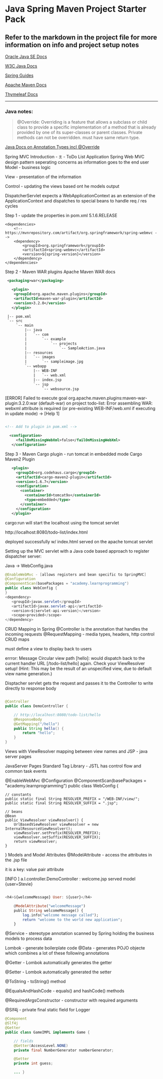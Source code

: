 # Java Spring Maven Project Starter Pack

## Refer to the markdown in the project file for more information on info and project setup notes

[Oracle Java SE Docs](https://docs.oracle.com/en/java/index.html)

[W3C Java Docs](https://www.w3schools.com/java/default.asp)

[Spring Guides](https://spring.io/guides)

[Apache Maven Docs](https://maven.apache.org/guides/index.html)

[Thymeleaf Docs](https://www.thymeleaf.org/documentation.html)


---

### Java notes:

> @Override: Overriding is a feature that allows a subclass or child class to provide a specific implementation of a method that is already provided by one of its super-classes or parent classes. Private methods can not be overridden. must have same return type. 

[Java Docs on Annotation Types incl @Override](https://docs.oracle.com/javase/tutorial/java/annotations/predefined.html)

Spring MVC Introduction - 𖠊 - ToDo List Application
Spring Web MVC design pattern seperating concerns as information goes to the end user
Model - business logic

View - presentation of the information

Control - updating the views based ont he models output

DispatcherServlet expects a WebApplicationContext as an extension of the ApplicationContext and dispatches to special beans to handle req / res cycles

Step 1 - update the properties in pom.xml
  <properties>
        <spring-version>5.1.6.RELEASE</spring-version>
    </properties>


    <dependencies>
        <!-- https://mvnrepository.com/artifact/org.springframework/spring-webmvc -->
        <dependency>
            <groupId>org.springframework</groupId>
            <artifactId>spring-webmvc</artifactId>
            <version>${spring-version}</version>
        </dependency>
    </dependencies>
Step 2 - Maven WAR plugins
Apache Maven WAR docs

```xml
 <packaging>war</packaging>

   <plugin>
    <groupId>org.apache.maven.plugins</groupId>
    <artifactId>maven-war-plugin</artifactId>
    <version>3.2.0</version>
   </plugin>

 |-- pom.xml
 `-- src
     `-- main
         |-- java
         |   `-- com
         |       `-- example
         |           `-- projects
         |               `-- SampleAction.java
         |-- resources
         |   `-- images
         |       `-- sampleimage.jpg
         `-- webapp
             |-- WEB-INF
             |   `-- web.xml
             |-- index.jsp
             `-- jsp
                 `-- websource.jsp
```

[ERROR] Failed to execute goal org.apache.maven.plugins:maven-war-plugin:3.2.0:war (default-war) on project todo-list: Error assembling WAR: webxml attribute is required (or pre-existing WEB-INF/web.xml if executing in update mode) -> [Help 1]

```xml

<!-- Add to plugin in pom.xml -->

  <configuration>
     <failOnMissingWebXml>false</failOnMissingWebXml>
   </configuration>
```

Step 3 - Maven Cargo plugin - run tomcat in embedded mode
Cargo Maven2 Plugin

```xml
   <plugin>
     <groupId>org.codehaus.cargo</groupId>
     <artifactId>cargo-maven2-plugin</artifactId>
     <version>1.6.7</version>
     <configuration>
       <container>
         <containerId>tomcat9x</containerId>
         <type>embedded</type>
       </container>
     </configuration>
   </plugin>
```

cargo:run will start the localhost using the tomcat servlet

http://localhost:8080/todo-list/index.html

deployed successfully w/ index.html served on the apache tomcat servlet

Setting up the MVC servlet with a Java code based approach to register dispatcher server:

Java -> WebConfig.java

```java
@EnableWebMvc - [allows registers and bean specific to SpringMVC]
@Configuration
@ComponentScan(basePackages = "academy.learnprogramming")
public class WebConfig {
}
<dependency>
   <groupId>javax.servlet</groupId>
   <artifactId>javax.servlet-api</artifactId>
   <version>${servlet-api-version}</version>
   <scope>provided</scope>
</dependency>

```

CRUD Mapping in Spring
@Controller is the annotation that handles the incoming requests @RequestMapping - media types, headers, http control CRUD maps

must define a view to display back to users

errror: Message Circular view path [hello]: would dispatch back to the current handler URL [/todo-list/hello] again. Check your ViewResolver setup! (Hint: This may be the result of an unspecified view, due to default view name generation.)

Disptacher servlet gets the request and passes it to the Controller to write directly to response body

```java

@Controller
public class DemoController {

    // http://localhost:8080/todo-list/hello
    @ResponseBody
    @GetMapping("/hello")
    public String hello() {
        return "hello";
    }
}
```

Views with ViewResolver
mapping between view names and JSP - java server pages

JavaServer Pages Standard Tag Library - JSTL has control flow and common task events

@EnableWebMvc
@Configuration
@ComponentScan(basePackages = "academy.learnprogramming")
public class WebConfig {

    // constants
    public static final String RESOLVER_PREFIX = "/WEB-INF/view/";
    public static final String RESOLVER_SUFFIX = ".jsp";

    // beans
    @Bean
    public ViewResolver viewResolver() {
        UrlBasedViewResolver viewResolver = new InternalResourceViewResolver();
        viewResolver.setPrefix(RESOLVER_PREFIX);
        viewResolver.setSuffix(RESOLVER_SUFFIX);
        return viewResolver;
    }
}
Models and Model Attributes
@ModelAttribute - access the attributes in the .jsp file

it is a key: value pair attribute

[INFO ] a.l.controller.DemoController : welcome.jsp served model {user=Stevie}

```haskell

<h4>${welcomeMessage} User: ${user}</h4>

    @ModelAttribute("welcomeMessage")
    public String welcomeMessage() {
        log.info("welcome message called");
        return "welcome to the world new application";
    }
```

@Service - stereotype annotation scanned by Spring holding the business models to process data

Lombok - generate boilerplate code
@Data - generates POJO objecte which combines a lot of these following annotations

@Getter - Lombok automatically generates the getter

@Setter - Lombok automatically generated the setter

@ToString - toString() method

@EqualsAndHashCode - equals() and hashCode() methods

@RequiredArgsConstructor - constructor with required arguments

@Slf4j - private final static field for Logger

```java
@Component
@Slf4j
@Getter
public class GameIMPL implements Game {

    // fields
    @Getter(AccessLevel.NONE)
    private final NumberGenerator numberGenerator;

    @Setter
    private int guess;

    ... }
```
